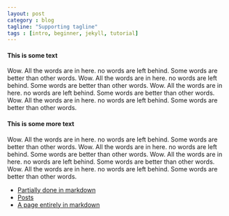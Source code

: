 ```yaml
---
layout: post
category : blog
tagline: "Supporting tagline"
tags : [intro, beginner, jekyll, tutorial]
---
```


#### This is some text
Wow.  All the words are in here.  no words are left behind.  Some words are better than other words.  Wow.  All the words are in here.  no words are left behind.  Some words are better than other words.  Wow.  All the words are in here.  no words are left behind.  Some words are better than other words.  Wow.  All the words are in here.  no words are left behind.  Some words are better than other words.

#### This is some more text
Wow.  All the words are in here.  no words are left behind.  Some words are better than other words.  Wow.  All the words are in here.  no words are left behind.  Some words are better than other words.  Wow.  All the words are in here.  no words are left behind.  Some words are better than other words.  Wow.  All the words are in here.  no words are left behind.  Some words are better than other words.

* [Partially done in markdown ](page2.html)
* [Posts](page3.html)
* [A page entirely in markdown](page4.html)
